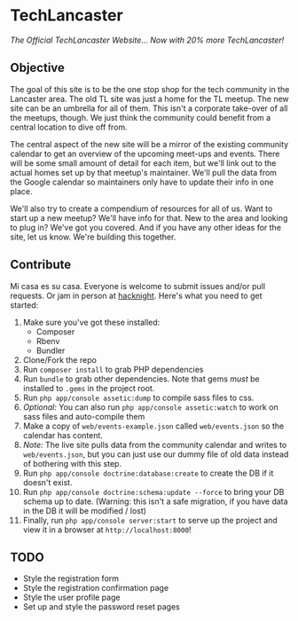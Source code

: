 # TechLancaster
_The Official TechLancaster Website... Now with 20% more TechLancaster!_

## Objective
The goal of this site is to be the one stop shop for the tech community in the Lancaster area. The old TL site was just
a home for the TL meetup. The new site can be an umbrella for all of them. This isn't a corporate take-over of all the
meetups, though. We just think the community could benefit from a central location to dive off from.

The central aspect of the new site will be a mirror of the existing community calendar to get an overview of the
upcoming meet-ups and events. There will be some small amount of detail for each item, but we'll link out to the actual
homes set up by that meetup's maintainer. We'll pull the data from the Google calendar so maintainers only have to
update their info in one place.

We'll also try to create a compendium of resources for all of us. Want to start up a new meetup? We'll have info for
that. New to the area and looking to plug in? We've got you covered. And if you have any other ideas for the site, let
us know. We're building this together.

## Contribute
Mi casa es su casa. Everyone is welcome to submit issues and/or pull requests. Or jam in person at
[hacknight](http://www.hacklancaster.net/). Here's what you need to get started:

1. Make sure you've got these installed:
    - Composer
    - Rbenv
    - Bundler
2. Clone/Fork the repo
3. Run `composer install` to grab PHP dependencies
4. Run `bundle` to grab other dependencies. Note that gems *must* be installed to `.gems` in the project root.
5. Run `php app/console assetic:dump` to compile sass files to css.
6. _Optional:_ You can also run `php app/console assetic:watch` to work on sass files and auto-compile them
7. Make a copy of `web/events-example.json` called `web/events.json` so the calendar has content.
8. _Note:_ The live site pulls data from the community calendar and writes to `web/events.json`, but you can just use
our dummy file of old data instead of bothering with this step.
9. Run `php app/console doctrine:database:create` to create the DB if it doesn't exist.
10. Run `php app/console doctrine:schema:update --force` to bring your DB schema up to date. (Warning: this isn't a
safe migration, if you have data in the DB it will be modified / lost)
11. Finally, run `php app/console server:start` to serve up the project and view it in a browser at
`http://localhost:8000`!

## TODO
- Style the registration form
- Style the registration confirmation page
- Style the user profile page
- Set up and style the password reset pages